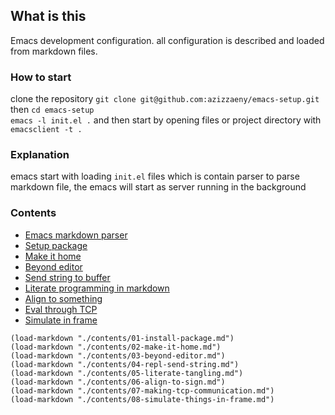 ## What is this
Emacs development configuration. all configuration is described and loaded from markdown files.
 
### How to start 
clone the repository `git clone git@github.com:azizzaeny/emacs-setup.git` then `cd emacs-setup`  
`emacs -l init.el .` and then start by opening files or project directory with `emacsclient -t .`  

### Explanation 
emacs start with loading `init.el` files which is contain parser to parse markdown file, the emacs will start as server running in the background  

### Contents 
- [Emacs markdown parser](./init.el) 
- [Setup package](./contents/01-install-package.md)
- [Make it home](./contents/02-make-it-home.md)
- [Beyond editor](./contents/03-beyond-editor.md)
- [Send string to buffer](./contents/04-repl-send-string.md)
- [Literate programming in markdown](./contents/05-literate-tangling.md)
- [Align to something](./contents/06-align-to-sign.md)
- [Eval through TCP](./contents/07-making-tcp-communication.md)
- [Simulate in frame](./contents/08-simulate-things-in-frame.md)

```elisp
(load-markdown "./contents/01-install-package.md")
(load-markdown "./contents/02-make-it-home.md")
(load-markdown "./contents/03-beyond-editor.md")
(load-markdown "./contents/04-repl-send-string.md")
(load-markdown "./contents/05-literate-tangling.md")
(load-markdown "./contents/06-align-to-sign.md")
(load-markdown "./contents/07-making-tcp-communication.md")
(load-markdown "./contents/08-simulate-things-in-frame.md")
```
